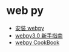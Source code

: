 # web py

* [安装 webpy](/python/webpy/install.zh-cn  "安装webpy")
* [webpy3.0 新手指南](tutorial3.zh-cn  "webpy3.0 新手指南")
* [webpy CookBook](cookbook/index  "webpy cookbook 中文版本")

